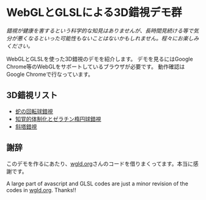 # WebGLとGLSLによる3D錯視デモ群

*錯視が健康を害するという科学的な知見はありませんが、長時間見続ける等で気分が悪くなるといった可能性もないことはないかもしれません。程々にお楽しみください。*

WebGLとGLSLを使った3D錯視のデモを紹介します。
デモを見るにはGoogle Chrome等のWebGLをサポートしているブラウザが必要です。
動作確認はGoogle Chromeで行なっています。

## 3D錯視リスト

- [蛇の回転球錯視](RotateSnakeBall/index.html)
- [知覚的体制化とゼラチン楕円球錯視](GelatinousEllipse/index.html)
- [斜塔錯視](TwoTower/index.html)

## 謝辞

このデモを作るにあたり、[wgld.org](http://wgld.org)さんのコードを借りまくってます。本当に感謝です。

A large part of avascript and GLSL codes are just a minor revision of the codes in [wgld.org](http://wgld.org). Thanks!!



